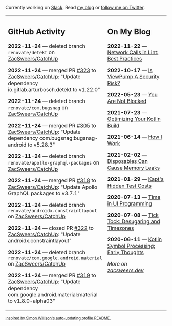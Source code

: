 Currently working on [Slack](https://slack.com/). Read [my blog](https://zacsweers.dev/) or [follow me on Twitter](https://twitter.com/ZacSweers).

<table><tr><td valign="top" width="60%">

## GitHub Activity
<!-- githubActivity starts -->
**2022-11-24** — deleted branch `renovate/detekt` on [ZacSweers/CatchUp](https://github.com/ZacSweers/CatchUp)

**2022-11-24** — merged PR [#323](https://github.com/ZacSweers/CatchUp/pull/323) to [ZacSweers/CatchUp](https://github.com/ZacSweers/CatchUp): "Update dependency io.gitlab.arturbosch.detekt to v1.22.0"

**2022-11-24** — deleted branch `renovate/com.bugsnag` on [ZacSweers/CatchUp](https://github.com/ZacSweers/CatchUp)

**2022-11-24** — merged PR [#305](https://github.com/ZacSweers/CatchUp/pull/305) to [ZacSweers/CatchUp](https://github.com/ZacSweers/CatchUp): "Update dependency com.bugsnag:bugsnag-android to v5.28.3"

**2022-11-24** — deleted branch `renovate/apollo-graphql-packages` on [ZacSweers/CatchUp](https://github.com/ZacSweers/CatchUp)

**2022-11-24** — merged PR [#318](https://github.com/ZacSweers/CatchUp/pull/318) to [ZacSweers/CatchUp](https://github.com/ZacSweers/CatchUp): "Update Apollo GraphQL packages to v3.7.1"

**2022-11-24** — deleted branch `renovate/androidx.constraintlayout` on [ZacSweers/CatchUp](https://github.com/ZacSweers/CatchUp)

**2022-11-24** — closed PR [#322](https://github.com/ZacSweers/CatchUp/pull/322) to [ZacSweers/CatchUp](https://github.com/ZacSweers/CatchUp): "Update androidx.constraintlayout"

**2022-11-24** — deleted branch `renovate/com.google.android.material` on [ZacSweers/CatchUp](https://github.com/ZacSweers/CatchUp)

**2022-11-24** — merged PR [#319](https://github.com/ZacSweers/CatchUp/pull/319) to [ZacSweers/CatchUp](https://github.com/ZacSweers/CatchUp): "Update dependency com.google.android.material:material to v1.8.0-alpha03"
<!-- githubActivity ends -->
</td><td valign="top" width="40%">

## On My Blog
<!-- blog starts -->
**2022-11-22** — [Network Calls in Lint: Best Practices](https://www.zacsweers.dev/network-calls-in-lint-best-practices/)

**2022-10-17** — [Is ViewPump A Security Risk?](https://www.zacsweers.dev/is-viewpump-a-security-risk/)

**2022-05-23** — [You Are Not Blocked](https://www.zacsweers.dev/you-are-not-blocked/)

**2021-07-23** — [Optimizing Your Kotlin Build](https://www.zacsweers.dev/optimizing-your-kotlin-build/)

**2021-06-14** — [How I Work](https://www.zacsweers.dev/how-i-work/)

**2021-02-02** — [Disposables Can Cause Memory Leaks](https://www.zacsweers.dev/disposables-can-cause-memory-leaks/)

**2021-01-29** — [Kapt's Hidden Test Costs](https://www.zacsweers.dev/kapts-hidden-test-costs/)

**2020-07-13** — [Time in UI Programming](https://www.zacsweers.dev/time-in-ui/)

**2020-07-08** — [Tick Tock: Desugaring and Timezones](https://www.zacsweers.dev/ticktock-desugaring-timezones/)

**2020-06-11** — [Kotlin Symbol Processing: Early Thoughts](https://www.zacsweers.dev/kotlin-symbol-processor-early-thoughts/)
<!-- blog ends -->
_More on [zacsweers.dev](https://zacsweers.dev/)_
</td></tr></table>

<sub><a href="https://simonwillison.net/2020/Jul/10/self-updating-profile-readme/">Inspired by Simon Willison's auto-updating profile README.</a></sub>